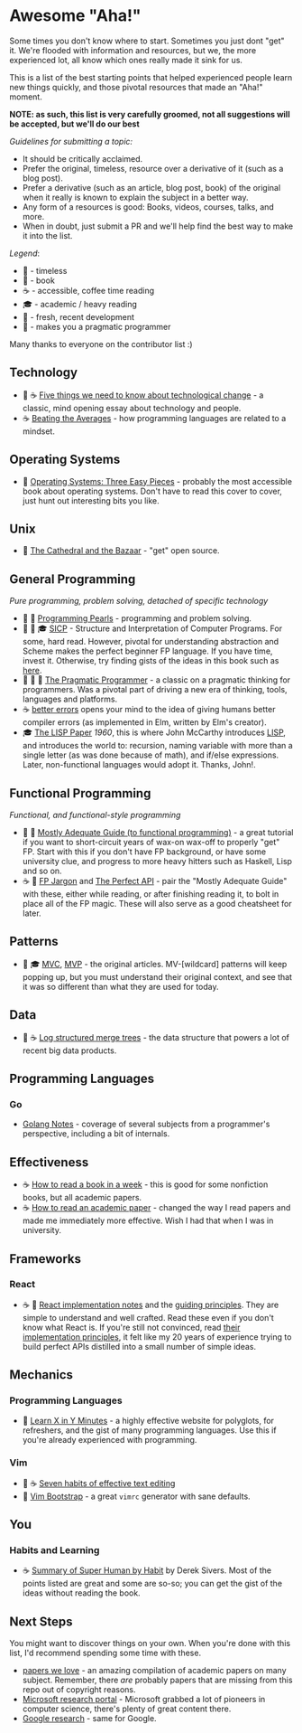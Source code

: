 # Awesome "Aha!"

Some times you don't know where to start. Sometimes you just dont "get" it.
We're flooded with information and resources, but we, the more experienced lot,
all know which ones really made it sink for us.

This is a list of the best starting points that helped experienced
people learn new things quickly, and those pivotal resources that made an "Aha!" moment.


**NOTE: as such, this list is very carefully groomed, not all suggestions will be accepted,
but we'll do our best**


_Guidelines for submitting a topic:_

* It should be critically acclaimed.
* Prefer the original, timeless, resource over a derivative of it (such as a blog post).
* Prefer a derivative (such as an article, blog post, book) of the original when it really
is known to explain the subject in a better way.
* Any form of a resources is good: Books, videos, courses, talks, and more.
* When in doubt, just submit a PR and we'll help find the best way to make it into the list.

_Legend_:

* :pushpin: - timeless
* :book: - book
* :coffee: - accessible, coffee time reading
* :mortar_board: - academic / heavy reading
* :pineapple: - fresh, recent development
* :wrench: - makes you a pragmatic programmer



Many thanks to everyone on the contributor list :)

## Technology

* :pushpin: :coffee: [Five things we need to know about technological change](web.cs.ucdavis.edu/~rogaway/classes/188/materials/postman.pdf) - a classic, mind opening essay about technology and people.
* :coffee: [Beating the Averages](http://paulgraham.com/avg.html) - how programming languages are related to a mindset.


## Operating Systems
- :pushpin: [Operating Systems: Three Easy Pieces](http://pages.cs.wisc.edu/~remzi/OSTEP/) - probably the most accessible book about operating systems. Don't have to read this cover to cover, just hunt out interesting bits you like.

## Unix

* :pushpin: [The Cathedral and the Bazaar](http://www.catb.org/esr/writings/cathedral-bazaar/) - "get" open source.




## General Programming

_Pure programming, problem solving, detached of specific technology_

* :book: :pushpin: [Programming Pearls](https://www.amazon.com/Programming-Pearls-2nd-Jon-Bentley/dp/0201657880) - programming and problem solving.
* :book: :pushpin: :mortar_board: [SICP](https://mitpress.mit.edu/sicp/) - Structure and Interpretation of
  Computer Programs. For some, hard read. However, pivotal for understanding
  abstraction and Scheme makes the perfect beginner FP language. If you have
  time, invest it. Otherwise, try finding gists of the ideas in this book such
  as [here](www.sicpdistilled.com).
* :book: :wrench: :pushpin: [The Pragmatic Programmer](https://www.amazon.com/Pragmatic-Programmer-Journeyman-Master/dp/020161622X) - a classic on a pragmatic thinking for programmers. Was a pivotal part
of driving a new era of thinking, tools, languages and platforms.
* :coffee: [better errors](http://elm-lang.org/blog/compiler-errors-for-humans) opens your mind to the idea of giving humans better compiler errors (as implemented in Elm, written by Elm's creator).
* :mortar_board: [The LISP Paper](https://www.brinckerhoff.org/clements/csc530-sp09/Readings/mccarthy-1960.pdf) _1960_, this is where John McCarthy introduces [LISP](https://en.wikipedia.org/wiki/Lisp_(programming_language)), and introduces the world to: recursion, naming
variable with more than a single letter (as was done because of math), and if/else expressions. Later, non-functional languages would adopt it. Thanks, John!.


## Functional Programming

_Functional, and functional-style programming_

* :book: :pineapple: [Mostly Adequate Guide (to functional programming)](https://drboolean.gitbooks.io/mostly-adequate-guide) - a great tutorial if you want to short-circuit years of wax-on wax-off to properly
"get" FP. Start with this if you don't have FP background, or have some university clue, and progress to more heavy hitters such as Haskell, Lisp and so on.
* :coffee: :pineapple: [FP Jargon](https://github.com/hemanth/functional-programming-jargon) and [The Perfect API](https://james-forbes.com/?/posts/the-perfect-api) - pair the "Mostly Adequate Guide" with these, either while reading, or after finishing reading it, to bolt in 
place all of the FP magic. These will also serve as a good cheatsheet for later.



## Patterns

* :pushpin: :mortar_board: [MVC](http://heim.ifi.uio.no/~trygver/1979/mvc-1/1979-05-MVC.pdf), [MVP](http://www.wildcrest.com/Potel/Portfolio/mvp.pdf) - the original articles. MV-[wildcard] patterns will keep popping up,
but you must understand their original context, and see that it was so different than what they are used for today.




## Data

- :pineapple: :coffee: [Log structured merge trees](http://www.benstopford.com/2015/02/14/log-structured-merge-trees/) - the data structure that powers
a lot of recent big data products.




## Programming Languages

### Go

- [Golang Notes](https://github.com/luciotato/golang-notes) - coverage of several subjects from a programmer's perspective, including a bit of internals.




## Effectiveness

- :coffee: [How to read a book in a week](https://hbr.org/2016/02/how-to-read-a-book-a-week) - this is good for some nonfiction books, but all academic papers.
- :coffee: [How to read an academic paper](http://blizzard.cs.uwaterloo.ca/keshav/home/Papers/data/07/paper-reading.pdf) - changed the way I read papers and made me immediately more effective. Wish I had that when I was in university.


## Frameworks

### React

- :coffee: :pineapple: [React implementation
  notes](https://facebook.github.io/react/contributing/implementation-notes.html)
  and the [guiding
  principles](https://facebook.github.io/react/contributing/design-principles.html). They are simple to understand and
  well crafted. Read these even if you don't know what React is. If you're
  still not convinced, read [their implementation
  principles](https://facebook.github.io/react/contributing/design-principles.html#implementation), it felt like my 20 years of experience trying to build perfect APIs distilled into a small number of simple ideas.



## Mechanics

### Programming Languages

- :wrench:  [Learn X in Y Minutes](https://learnxinyminutes.com) - a highly
  effective website for polyglots, for refreshers, and the gist of many
  programming languages. Use this if you're already experienced with
  programming.


### Vim

- :pushpin: :coffee: [Seven habits of effective text editing](http://www.moolenaar.net/habits.html)
- :wrench: [Vim Bootstrap](http://www.vim-bootstrap.com/) - a great `vimrc` generator with sane defaults.





## You

### Habits and Learning

- :coffee: [Summary of Super Human by Habit](https://sivers.org/book/SuperhumanByHabit) by Derek Sivers. Most of the points listed are great and some are so-so; you can get the gist of the ideas without reading the book.


## Next Steps

You might want to discover things on your own. When you're done with this list, I'd recommend spending some time with these.

- [papers we love](https://github.com/papers-we-love/papers-we-love) - an amazing compilation of academic papers on many subject. Remember, there _are_ probably papers that are missing from this repo out of copyright reasons.
- [Microsoft research portal](http://academic.research.microsoft.com/) - Microsoft grabbed a lot of pioneers in computer science, there's plenty of great content there.
- [Google research](http://research.google.com/pubs/papers.html) - same for Google.


